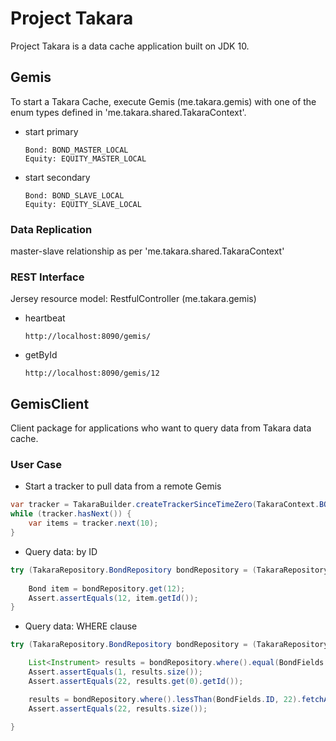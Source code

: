 # Project Takara

Project Takara is a data cache application built on JDK 10.

## Gemis

To start a Takara Cache, execute Gemis (me.takara.gemis) with one of the enum types defined in 'me.takara.shared.TakaraContext'.
- start primary
  ```
  Bond: BOND_MASTER_LOCAL
  Equity: EQUITY_MASTER_LOCAL
  ```
- start secondary
  ```
  Bond: BOND_SLAVE_LOCAL
  Equity: EQUITY_SLAVE_LOCAL
  ```
  
### Data Replication

master-slave relationship as per 'me.takara.shared.TakaraContext'

    
### REST Interface

Jersey resource model: RestfulController (me.takara.gemis)
- heartbeat 
  ```
  http://localhost:8090/gemis/
  ```
  
- getById
  ```
  http://localhost:8090/gemis/12
  ```

## GemisClient

Client package for applications who want to query data from Takara data cache.  


### User Case
- Start a tracker to pull data from a remote Gemis
```java
var tracker = TakaraBuilder.createTrackerSinceTimeZero(TakaraContext.BOND_MASTER_LOCAL);
while (tracker.hasNext()) {
    var items = tracker.next(10);
}
```

- Query data: by ID
```java
try (TakaraRepository.BondRepository bondRepository = (TakaraRepository.BondRepository)TakaraBuilder.create(TakaraContext.BOND_MASTER_LOCAL)) {
    
    Bond item = bondRepository.get(12);
    Assert.assertEquals(12, item.getId());
}
```  

- Query data: WHERE clause
```java
try (TakaraRepository.BondRepository bondRepository = (TakaraRepository.BondRepository)TakaraBuilder.create(TakaraContext.BOND_MASTER_LOCAL)) {

    List<Instrument> results = bondRepository.where().equal(BondFields.ID, 22).fetchFirstOnly();
    Assert.assertEquals(1, results.size());
    Assert.assertEquals(22, results.get(0).getId());

    results = bondRepository.where().lessThan(BondFields.ID, 22).fetchAll();
    Assert.assertEquals(22, results.size());

}
```
